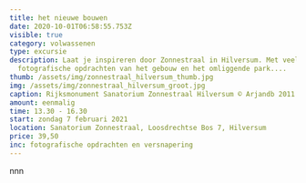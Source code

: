 ```yaml
---
title: het nieuwe bouwen
date: 2020-10-01T06:58:55.753Z
visible: true
category: volwassenen
type: excursie
description: Laat je inspireren door Zonnestraal in Hilversum. Met veel
  fotografische opdrachten van het gebouw en het omliggende park....
thumb: /assets/img/zonnestraal_hilversum_thumb.jpg
img: /assets/img/zonnestraal_hilversum_groot.jpg
caption: Rijksmonument Sanatorium Zonnestraal Hilversum © Arjandb 2011
amount: eenmalig
time: 13.30 - 16.30
start: zondag 7 februari 2021
location: Sanatorium Zonnestraal, Loosdrechtse Bos 7, Hilversum
price: 39,50
inc: fotografische opdrachten en versnapering
---
```

nnn